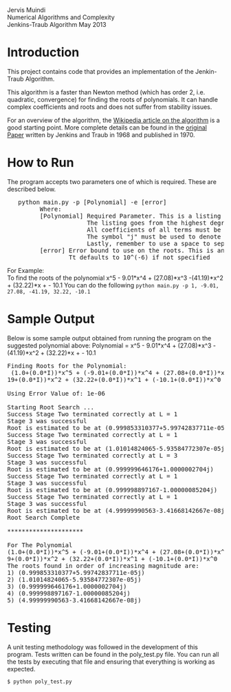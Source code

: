Jervis Muindi   
Numerical Algorithms and Complexity    
Jenkins-Traub Algorithm
May 2013


Introduction
============
This project contains code that provides an implementation of the Jenkin-Traub Algorithm. 

This algorithm is a faster than Newton method (which has order 2, i.e. quadratic, convergence) for finding the roots of polynomials. It can handle complex coefficients and roots and does not suffer from stability issues.

For an overview of the algorithm, the [Wikipedia article on the algorithm](https://en.wikipedia.org/wiki/Jenkins–Traub_algorithm) is a good starting point. More complete details can be found in the [original Paper](http://link.springer.com/article/10.1007%2FBF02163334) written by Jenkins and Traub in 1968 and published in 1970.


How to Run
==========

The program accepts two parameters one of which is required. These are described below.

<pre>
   python main.py -p [Polynomial] -e [error]
         Where:
         [Polynomial] Required Parameter. This is a listing of all coefficients of the polynomial.
                      The listing goes from the highest degree term and proceed to lower degree terms.
                      All coefficients of all terms must be explicitly listed.
                      The symbol "j" must be used to denote a complex number coefficent. Example: 1+2j
                      Lastly, remember to use a space to separate the numbers.
         [error] Error bound to use on the roots. This is an optional parameter.
                 Tt defaults to 10^(-6) if not specified
</pre>

For Example:    
To find the roots of the polynomial x^5 - 9.01*x^4 + (27.08)*x^3 -(41.19)*x^2 + (32.22)*x +  - 10.1
You can do the following
`python main.py -p 1, -9.01, 27.08, -41.19, 32.22, -10.1`


Sample Output
============
Below is some sample output obtained from running the program on the suggested polynomial above:
Polynomial = x^5 - 9.01*x^4 + (27.08)*x^3 -(41.19)*x^2 + (32.22)*x +  - 10.1

<pre>
Finding Roots for the Polynomial:
 (1.0+(0.0*I))*x^5 + (-9.01+(0.0*I))*x^4 + (27.08+(0.0*I))*x^3 + (-41.
19+(0.0*I))*x^2 + (32.22+(0.0*I))*x^1 + (-10.1+(0.0*I))*x^0

Using Error Value of: 1e-06

Starting Root Search ...
Success Stage Two terminated correctly at L = 1
Stage 3 was successful
Root is estimated to be at (0.999853310377+5.99742837711e-05j)
Success Stage Two terminated correctly at L = 1
Stage 3 was successful
Root is estimated to be at (1.01014824065-5.93584772307e-05j)
Success Stage Two terminated correctly at L = 3
Stage 3 was successful
Root is estimated to be at (0.999999646176+1.0000002704j)
Success Stage Two terminated correctly at L = 1
Stage 3 was successful
Root is estimated to be at (0.999998897167-1.00000085204j)
Success Stage Two terminated correctly at L = 1
Stage 3 was successful
Root is estimated to be at (4.99999990563-3.41668142667e-08j)
Root Search Complete

*********************

For The Polynomial
(1.0+(0.0*I))*x^5 + (-9.01+(0.0*I))*x^4 + (27.08+(0.0*I))*x^3 + (-41.1
9+(0.0*I))*x^2 + (32.22+(0.0*I))*x^1 + (-10.1+(0.0*I))*x^0
The roots found in order of increasing magnitude are:
1) (0.999853310377+5.99742837711e-05j)
2) (1.01014824065-5.93584772307e-05j)
3) (0.999999646176+1.0000002704j)
4) (0.999998897167-1.00000085204j)
5) (4.99999990563-3.41668142667e-08j)
</pre>

Testing
========
A unit testing methodology was followed in the development of this program. Tests written can be found in the poly_test.py
file. You can run all the tests by executing that file and ensuring that everything is working as expected.

`$ python poly_test.py`
